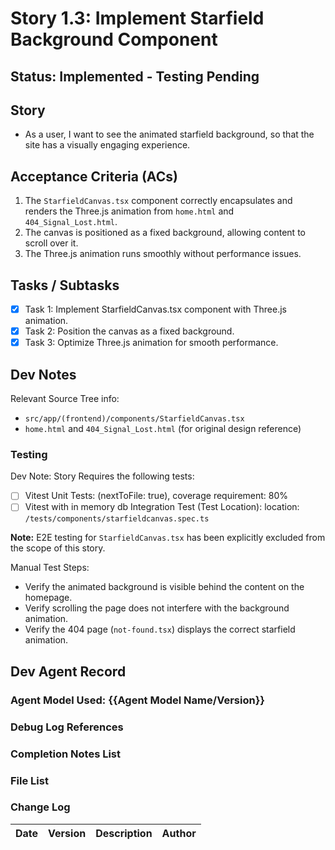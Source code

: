 # Story 1.3: Implement Starfield Background Component

## Status: Implemented - Testing Pending

## Story

- As a user, I want to see the animated starfield background, so that the site has a visually engaging experience.

## Acceptance Criteria (ACs)

1.  The `StarfieldCanvas.tsx` component correctly encapsulates and renders the Three.js animation from `home.html` and `404_Signal_Lost.html`.
2.  The canvas is positioned as a fixed background, allowing content to scroll over it.
3.  The Three.js animation runs smoothly without performance issues.

## Tasks / Subtasks

- [x] Task 1: Implement StarfieldCanvas.tsx component with Three.js animation.
- [x] Task 2: Position the canvas as a fixed background.
- [x] Task 3: Optimize Three.js animation for smooth performance.

## Dev Notes

Relevant Source Tree info:
- `src/app/(frontend)/components/StarfieldCanvas.tsx`
- `home.html` and `404_Signal_Lost.html` (for original design reference)

### Testing

Dev Note: Story Requires the following tests:

- [ ] Vitest Unit Tests: (nextToFile: true), coverage requirement: 80%
- [ ] Vitest with in memory db Integration Test (Test Location): location: `/tests/components/starfieldcanvas.spec.ts`

**Note:** E2E testing for `StarfieldCanvas.tsx` has been explicitly excluded from the scope of this story.

Manual Test Steps:
- Verify the animated background is visible behind the content on the homepage.
- Verify scrolling the page does not interfere with the background animation.
- Verify the 404 page (`not-found.tsx`) displays the correct starfield animation.

## Dev Agent Record

### Agent Model Used: {{Agent Model Name/Version}}

### Debug Log References

### Completion Notes List

### File List

### Change Log

| Date | Version | Description | Author |
| :--- | :------ | :---------- | :----- |
